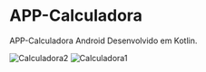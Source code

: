 # APP-Calculadora
APP-Calculadora Android Desenvolvido em Kotlin.




![Calculadora2](https://user-images.githubusercontent.com/99299276/192127488-e251bb3c-c320-465f-82a5-88e1afe31dd5.png)
![Calculadora1](https://user-images.githubusercontent.com/99299276/192127492-65580da5-3179-432f-b2fb-f75928b46e27.png)
